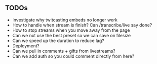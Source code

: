 ## TODOs

- Investigate why twitcasting embeds no longer work
- How to handle when stream is finish? Can /transcribe/live say done?
- How to stop streams when you move away from the page
- Can we not use the best preset so we can save on filesize
- Can we speed up the duration to reduce lag?
- Deployment?
- Can we pull in comments + gifts from livestreams?
- Can we add auth so you could comment directly from here?